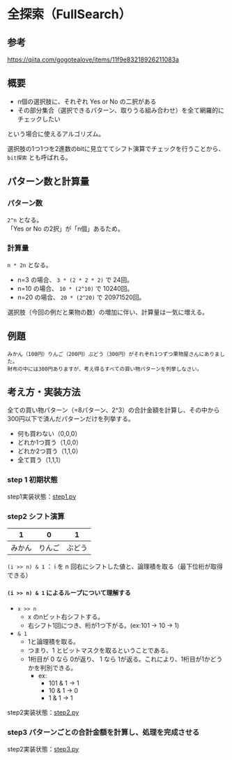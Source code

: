 # 全探索（FullSearch）

## 参考
https://qiita.com/gogotealove/items/11f9e83218926211083a

## 概要

* n個の選択肢に、それぞれ Yes or No の二択がある  
* その部分集合（選択できるパターン、取りうる組み合わせ）を全て網羅的にチェックしたい

という場合に使えるアルゴリズム。

選択肢の1つ1つを2進数のbitに見立ててシフト演算でチェックを行うことから、`bit探索` とも呼ばれる。

## パターン数と計算量

### パターン数
 `2^n` となる。  
「Yes or No の2択」が「n個」あるため。

### 計算量
 `n * 2n` となる。  
* n=3 の場合、 `3 * (2 * 2 * 2)` で 24回。
* n=10 の場合、 `10 * (2^10)` で 10240回。
* n=20 の場合、 `20 * (2^20)` で 20971520回。

選択肢（今回の例だと果物の数）の増加に伴い、計算量は一気に増える。

## 例題
```
みかん（100円）りんご（200円）ぶどう（300円）がそれぞれ1つずつ果物屋さんにありました。  
財布の中には300円ありますが、考え得るすべての買い物パターンを列挙しなさい。
```

## 考え方・実装方法
全ての買い物パターン（=8パターン、2^3）の合計金額を計算し、その中から300円以下で済んだパターンだけを列挙する。
* 何も買わない（0,0,0）
* どれか1つ買う（1,0,0）
* どれか2つ買う（1,1,0）
* 全て買う（1,1,1）

### step 1 初期状態

step1実装状態：[step1.py](step1.py)

### step2 シフト演算

| 1 | 0 | 1 |
| --- | --- | --- |
| みかん | りんご | ぶどう |

 `(i >> n) & 1` ： i を n 回右にシフトした値と、論理積を取る（最下位桁が取得できる）

#### `(i >> n) & 1` によるループについて理解する
* `x >> n`
  * x のnビット右シフトする。
  * 右シフト1回につき、桁が1つ下がる。(ex:101 -> 10 -> 1)
* `& 1`
  * 1と論理積を取る。  
  * つまり、1 とビットマスクを取るということである。  
  * 1桁目が 0 なら 0が返り、 1 なら 1が返る。これにより、1桁目が1かどうかを判別できる。
    * ex:
      * 101 & 1 -> 1
      * 10 & 1 -> 0
      * 1 & 1 -> 1

step2実装状態：[step2.py](step2.py)

### step3 パターンごとの合計金額を計算し、処理を完成させる

step2実装状態：[step3.py](step3.py)
